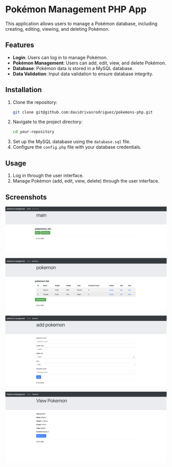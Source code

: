 # Pokémon Management PHP App

This application allows users to manage a Pokémon database, including creating, editing, viewing, and deleting Pokémon.

## Features

- **Login**: Users can log in to manage Pokémon.
- **Pokémon Management**: Users can add, edit, view, and delete Pokémon.
- **Database**: Pokémon data is stored in a MySQL database.
- **Data Validation**: Input data validation to ensure database integrity.

## Installation

1. Clone the repository:
    ```bash
    git clone git@github.com:davidrivasrodriguez/pokemons-php.git
    ```
2. Navigate to the project directory:
    ```bash
    cd your-repository
    ```
3. Set up the MySQL database using the `database.sql` file.
4. Configure the `config.php` file with your database credentials.

## Usage
1. Log in through the user interface.
2. Manage Pokémon (add, edit, view, delete) through the user interface.

## Screenshots

![First Image](assets/1.png)

![Second Image](assets/2.png)

![Third Image](assets/3.png)

![Fourth Image](assets/4.png)